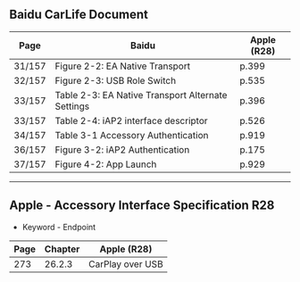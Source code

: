 
## Baidu CarLife Document

Page    | Baidu                | Apple (R28)
------- | -------------------- | ----------------
31/157  | Figure 2-2: EA Native Transport | p.399
32/157  | Figure 2-3: USB Role Switch     | p.535
33/157  | Table  2-3: EA Native Transport Alternate Settings | p.396
33/157  | Table  2-4: iAP2 interface descriptor  | p.526
34/157  | Table  3-1 Accessory Authentication    | p.919
36/157  | Figure 3-2: iAP2 Authentication        | p.175
37/157  | Figure 4-2: App Launch                 | p.929

---------------------------------------------------------

## Apple - Accessory Interface Specification R28

* Keyword - Endpoint

Page    | Chapter  | Apple (R28)
------- | -------- | ----------------
273     | 26.2.3   | CarPlay over USB


